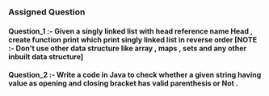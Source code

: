 ### Assigned Question
#### Question_1 :- Given a singly linked list with head reference name Head , create function print which print singly linked list in reverse order [NOTE :- Don't use other data structure like array , maps , sets and any other inbuilt data structure]
#### Question_2 :- Write a code in Java to check whether a given string having value as opening and closing bracket has valid parenthesis or Not .